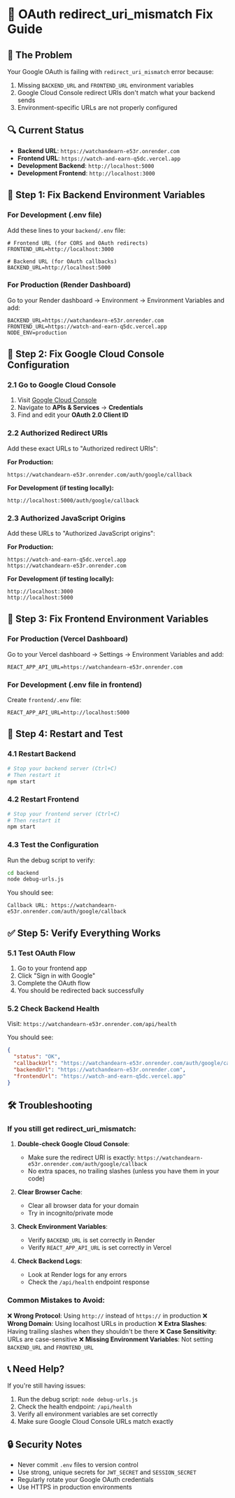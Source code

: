 # 🔧 OAuth redirect_uri_mismatch Fix Guide

## 🚨 The Problem
Your Google OAuth is failing with `redirect_uri_mismatch` error because:
1. Missing `BACKEND_URL` and `FRONTEND_URL` environment variables
2. Google Cloud Console redirect URIs don't match what your backend sends
3. Environment-specific URLs are not properly configured

## 🔍 Current Status
- **Backend URL**: `https://watchandearn-e53r.onrender.com`
- **Frontend URL**: `https://watch-and-earn-q5dc.vercel.app`
- **Development Backend**: `http://localhost:5000`
- **Development Frontend**: `http://localhost:3000`

## 📝 Step 1: Fix Backend Environment Variables

### For Development (.env file)
Add these lines to your `backend/.env` file:

```env
# Frontend URL (for CORS and OAuth redirects)
FRONTEND_URL=http://localhost:3000

# Backend URL (for OAuth callbacks)
BACKEND_URL=http://localhost:5000
```

### For Production (Render Dashboard)
Go to your Render dashboard → Environment → Environment Variables and add:

```env
BACKEND_URL=https://watchandearn-e53r.onrender.com
FRONTEND_URL=https://watch-and-earn-q5dc.vercel.app
NODE_ENV=production
```

## 🔧 Step 2: Fix Google Cloud Console Configuration

### 2.1 Go to Google Cloud Console
1. Visit [Google Cloud Console](https://console.cloud.google.com/)
2. Navigate to **APIs & Services** → **Credentials**
3. Find and edit your **OAuth 2.0 Client ID**

### 2.2 Authorized Redirect URIs
Add these exact URLs to "Authorized redirect URIs":

**For Production:**
```
https://watchandearn-e53r.onrender.com/auth/google/callback
```

**For Development (if testing locally):**
```
http://localhost:5000/auth/google/callback
```

### 2.3 Authorized JavaScript Origins
Add these URLs to "Authorized JavaScript origins":

**For Production:**
```
https://watch-and-earn-q5dc.vercel.app
https://watchandearn-e53r.onrender.com
```

**For Development (if testing locally):**
```
http://localhost:3000
http://localhost:5000
```

## 🚀 Step 3: Fix Frontend Environment Variables

### For Production (Vercel Dashboard)
Go to your Vercel dashboard → Settings → Environment Variables and add:

```env
REACT_APP_API_URL=https://watchandearn-e53r.onrender.com
```

### For Development (.env file in frontend)
Create `frontend/.env` file:

```env
REACT_APP_API_URL=http://localhost:5000
```

## 🔄 Step 4: Restart and Test

### 4.1 Restart Backend
```bash
# Stop your backend server (Ctrl+C)
# Then restart it
npm start
```

### 4.2 Restart Frontend
```bash
# Stop your frontend server (Ctrl+C)
# Then restart it
npm start
```

### 4.3 Test the Configuration
Run the debug script to verify:
```bash
cd backend
node debug-urls.js
```

You should see:
```
Callback URL: https://watchandearn-e53r.onrender.com/auth/google/callback
```

## ✅ Step 5: Verify Everything Works

### 5.1 Test OAuth Flow
1. Go to your frontend app
2. Click "Sign in with Google"
3. Complete the OAuth flow
4. You should be redirected back successfully

### 5.2 Check Backend Health
Visit: `https://watchandearn-e53r.onrender.com/api/health`

You should see:
```json
{
  "status": "OK",
  "callbackUrl": "https://watchandearn-e53r.onrender.com/auth/google/callback",
  "backendUrl": "https://watchandearn-e53r.onrender.com",
  "frontendUrl": "https://watch-and-earn-q5dc.vercel.app"
}
```

## 🛠️ Troubleshooting

### If you still get redirect_uri_mismatch:

1. **Double-check Google Cloud Console**:
   - Make sure the redirect URI is exactly: `https://watchandearn-e53r.onrender.com/auth/google/callback`
   - No extra spaces, no trailing slashes (unless you have them in your code)

2. **Clear Browser Cache**:
   - Clear all browser data for your domain
   - Try in incognito/private mode

3. **Check Environment Variables**:
   - Verify `BACKEND_URL` is set correctly in Render
   - Verify `REACT_APP_API_URL` is set correctly in Vercel

4. **Check Backend Logs**:
   - Look at Render logs for any errors
   - Check the `/api/health` endpoint response

### Common Mistakes to Avoid:

❌ **Wrong Protocol**: Using `http://` instead of `https://` in production
❌ **Wrong Domain**: Using localhost URLs in production
❌ **Extra Slashes**: Having trailing slashes when they shouldn't be there
❌ **Case Sensitivity**: URLs are case-sensitive
❌ **Missing Environment Variables**: Not setting `BACKEND_URL` and `FRONTEND_URL`

## 📞 Need Help?

If you're still having issues:

1. Run the debug script: `node debug-urls.js`
2. Check the health endpoint: `/api/health`
3. Verify all environment variables are set correctly
4. Make sure Google Cloud Console URLs match exactly

## 🔒 Security Notes

- Never commit `.env` files to version control
- Use strong, unique secrets for `JWT_SECRET` and `SESSION_SECRET`
- Regularly rotate your Google OAuth credentials
- Use HTTPS in production environments
